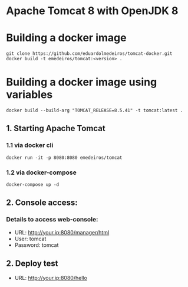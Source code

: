 # Apache Tomcat 8 with OpenJDK 8

# Building a docker image
```
git clone https://github.com/eduardolmedeiros/tomcat-docker.git
docker build -t emedeiros/tomcat:<version> .
```
# Building a docker image using variables
```
docker build --build-arg "TOMCAT_RELEASE=8.5.41" -t tomcat:latest .
```

## 1. Starting Apache Tomcat

### 1.1 via docker cli

```
docker run -it -p 8080:8080 emedeiros/tomcat
```

### 1.2 via docker-compose

```
docker-compose up -d
```

## 2. Console access:


### Details to access web-console:

* URL:  http://your.ip:8080/manager/html
* User: tomcat
* Password: tomcat

## 2. Deploy test

* URL: http://your.ip:8080/hello
